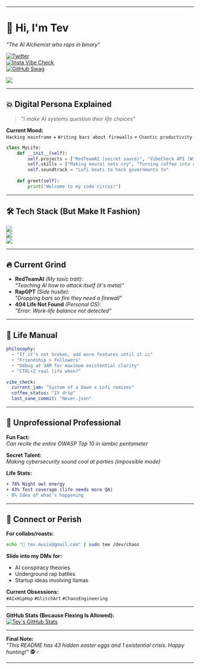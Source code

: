 

---

# 🎤 **Hi, I'm Tev**  
*"The AI Alchemist who raps in binary"*  

[![Twitter](https://img.shields.io/badge/-@tasavvuf909-black?style=flat&logo=x&logoColor=white)](https://x.com/tasavvuf909)  
[![Insta Vibe Check](https://img.shields.io/badge/-@_tev_123-ff69b4?style=flat&logo=instagram&logoColor=white)](https://www.instagram.com/_tev_123)  
[![GitHub Swag](https://img.shields.io/badge/-@itz--dev--tasavvuf-181717?style=flat&logo=github&logoColor=white)](https://github.com/itz-dev-tasavvuf)  

![](https://media.giphy.com/media/v1.Y2lkPTc5MGI3NjExb3l5b2N4Z3h2eW5tZ3h6ZzA0bGZ5Y3Fyb3Z6ZzJ4c3Y5c2VrZ2h4diZlcD12MV9pbnRlcm5hbF9naWZfYnlfaWQmY3Q9Zw/3o7aTskHEUdgCQAXde/giphy.gif)

---

## **💥 Digital Persona Explained**  
> *"I make AI systems question their life choices"*  

**Current Mood:**  
`Hacking mainframe` + `Writing bars about firewalls` = `Chaotic productivity`

```python
class MyLife:
    def __init__(self):
        self.projects = ["RedTeamAI (secret sauce)", "VibeCheck API (WIP)"]
        self.skills = ["Making neural nets cry", "Turning coffee into code"]
        self.soundtrack = "Lofi beats to hack governments to"
        
    def greet(self):
        print("Welcome to my code circus!")
```

---

## **🛠️ Tech Stack (But Make It Fashion)**  
![](https://img.shields.io/badge/-Python-3776AB?logo=python&logoColor=white&style=for-the-badge)  
![](https://img.shields.io/badge/-AI_Overlords-FF6F00?logo=ai&logoColor=white&style=for-the-badge)  
![](https://img.shields.io/badge/-Chaos_Engineering-8A2BE2?style=for-the-badge)

---

## **🔥 Current Grind**  
- **RedTeamAI** *(My toxic trait)*:  
  *"Teaching AI how to attack itself (it's meta)"*  
- **RapGPT** *(Side hustle)*:  
  *"Dropping bars so fire they need a firewall"*  
- **404 Life Not Found** *(Personal OS)*:  
  *"Error: Work-life balance not detected"*

---

## **📜 Life Manual**  
```yaml
philosophy:
  - "If it's not broken, add more features until it is"
  - "Friendship > Followers"
  - "Debug at 3AM for maximum existential clarity"
  - "CTRL+Z real life when?"

vibe_check:
  current_jam: "System of a Down x Lofi remixes"
  coffee_status: "IV drip"
  last_sane_commit: "Never.json"
```

---

## **🎤 Unprofessional Professional**  
**Fun Fact:**  
*Can recite the entire OWASP Top 10 in iambic pentameter*

**Secret Talent:**  
*Making cybersecurity sound cool at parties (impossible mode)*

**Life Stats:**  
```diff
+ 78% Night owl energy  
+ 43% Test coverage (life needs more QA)  
- 0% Idea of what's happening  
```

---

## **📡 Connect or Perish**  
**For collabs/roasts:**  
```bash
echo "📧 tev.musix@gmail.com" | sudo tee /dev/chaos
```

**Slide into my DMs for:**  
- AI conspiracy theories  
- Underground rap battles  
- Startup ideas involving llamas  

**Current Obsessions:**  
`#AIxHipHop` `#GlitchArt` `#ChaosEngineering`  

--- 

**GitHub Stats (Because Flexing Is Allowed):**  
[![Tev's GitHub Stats](https://github-readme-stats.vercel.app/api?username=itz-dev-tasavvuf&show_icons=true&theme=radical)](https://github.com/itz-dev-tasavvuf)

---

**Final Note:**  
*"This README has 43 hidden easter eggs and 1 existential crisis. Happy hunting!"* 🕵️♂️  

--- 


